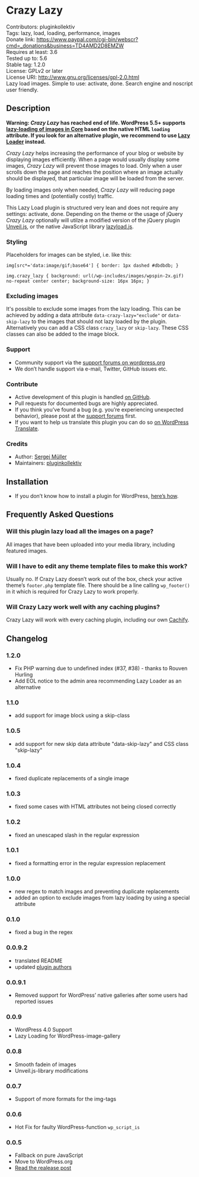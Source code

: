 # Crazy Lazy #

Contributors:      pluginkollektiv  
Tags:              lazy, load, loading, performance, images  
Donate link:       https://www.paypal.com/cgi-bin/webscr?cmd=_donations&business=TD4AMD2D8EMZW  
Requires at least: 3.6  
Tested up to:      5.6  
Stable tag:        1.2.0  
License:           GPLv2 or later  
License URI:       http://www.gnu.org/licenses/gpl-2.0.html  
Lazy load images. Simple to use: activate, done. Search engine and noscript user friendly.  

## Description ##
**Warning: *Crazy Lazy* has reached end of life. WordPress 5.5+ supports [lazy-loading of images in Core](https://make.wordpress.org/core/2020/07/14/lazy-loading-images-in-5-5/) based on the native HTML `loading` attribute. If you look for an alternative plugin, we recommend to use [Lazy Loader](https://wordpress.org/plugins/lazy-loading-responsive-images/) instead.**

*Crazy Lazy* helps increasing the performance of your blog or website by displaying images efficiently. When a page would usually display some images, *Crazy Lazy* will prevent those images to load. Only when a user scrolls down the page and reaches the position where an image actually should be displayed, that particular image will be loaded from the server.

By loading images only when needed, *Crazy Lazy* will reducing page loading times and (potentially costly) traffic.

This Lazy Load plugin is structured very lean and does not require any settings: activate, done. Depending on the theme or the usage of jQuery *Crazy Lazy* optionally will utilze a modified version of the jQuery plugin [Unveil.js](https://github.com/luis-almeida/unveil), or the native JavaScript library [lazyload.js](https://gist.github.com/miloplacencia/3931803).

### Styling ###
Placeholders for images can be styled, i.e. like this:

`img[src*='data:image/gif;base64'] {
    border: 1px dashed #dbdbdb;
}`

`img.crazy_lazy {
    background: url(/wp-includes/images/wpspin-2x.gif) no-repeat center center;
    background-size: 16px 16px;
}`

### Excluding images ###
It's possible to exclude some images from the lazy loading. This can be achieved by adding a data attribute `data-crazy-lazy="exclude"` or `data-skip-lazy` to the images that should not lazy loaded by the plugin.
Alternatively you can add a CSS class `crazy_lazy` or `skip-lazy`. These CSS classes can also be added to the image block.

### Support ###
* Community support via the [support forums on wordpress.org](https://wordpress.org/support/plugin/crazy-lazy)
* We don’t handle support via e-mail, Twitter, GitHub issues etc.

### Contribute ###
* Active development of this plugin is handled [on GitHub](https://github.com/pluginkollektiv/crazy-lazy).
* Pull requests for documented bugs are highly appreciated.
* If you think you’ve found a bug (e.g. you’re experiencing unexpected behavior), please post at the [support forums](https://wordpress.org/support/plugin/crazy-lazy) first.
* If you want to help us translate this plugin you can do so [on WordPress Translate](https://translate.wordpress.org/projects/wp-plugins/crazy-lazy).

### Credits ###
* Author: [Sergej Müller](https://sergejmueller.github.io/)
* Maintainers: [pluginkollektiv](https://pluginkollektiv.org/)


## Installation ##
* If you don’t know how to install a plugin for WordPress, [here’s how](http://codex.wordpress.org/Managing_Plugins#Installing_Plugins).


## Frequently Asked Questions ##
### Will this plugin lazy load all the images on a page? ###
All images that have been uploaded into your media library, including featured images.

### Will I have to edit any theme template files to make this work? ###
Usually no. If Crazy Lazy doesn’t work out of the box, check your active theme’s `footer.php` template file. There should be a line calling `wp_footer()` in it which is required for Crazy Lazy to work properly.


### Will Crazy Lazy work well with any caching plugins? ###
Crazy Lazy will work with every caching plugin, including our own [Cachify](https://wordpress.org/plugins/cachify/).


## Changelog ##

### 1.2.0 ###
* Fix PHP warning due to undefined index (#37, #38) - thanks to Rouven Hurling
* Add EOL notice to the admin area recommending Lazy Loader as an alternative

### 1.1.0 ###
* add support for image block using a skip-class

### 1.0.5 ###
* add support for new skip data attribute "data-skip-lazy" and CSS class "skip-lazy"

### 1.0.4 ###
* fixed duplicate replacements of a single image

### 1.0.3 ###
* fixed some cases with HTML attributes not being closed correctly

### 1.0.2 ###
* fixed an unescaped slash in the regular expression

### 1.0.1 ###
* fixed a formatting error in the regular expression replacement

### 1.0.0 ###
* new regex to match images and preventing duplicate replacements
* added an option to exclude images from lazy loading by using a special attribute

### 0.1.0 ###
* fixed a bug in the regex

### 0.0.9.2 ###
* translated README
* updated [plugin authors](https://pluginkollektiv.org/hello-world/)

### 0.0.9.1 ###
* Removed support for WordPress’ native galleries after some users had reported issues

### 0.0.9 ###
* WordPress 4.0 Support
* Lazy Loading for WordPress-image-gallery

### 0.0.8 ###
* Smooth fadein of images
* Unveil.js-library modifications

### 0.0.7 ###
* Support of more formats for the img-tags

### 0.0.6 ###
* Hot Fix for faulty WordPress-function `wp_script_is`

### 0.0.5 ###
* Fallback on pure JavaScript
* Move to WordPress.org
* [Read the realease post](https://crazylazy.pluginkollektiv.org/news/2013/wordpress-plugin-crazy-lazy-load/)
